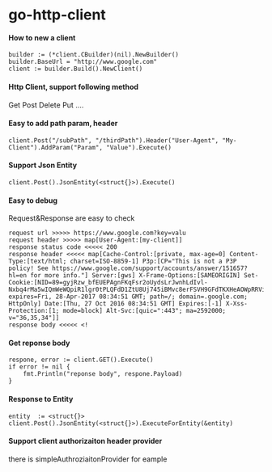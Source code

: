 # go-http-client

#### How to new a client
```
builder := (*client.CBuilder)(nil).NewBuilder()
builder.BaseUrl = "http://www.google.com"
client := builder.Build().NewClient()
```

#### Http Client, support following method
Get
Post
Delete
Put
....
#### Easy to add path param, header
```
client.Post("/subPath", "/thirdPath").Header("User-Agent", "My-Client").AddParam("Param", "Value").Execute()
```
#### Support Json Entity
```
client.Post().JsonEntity(<struct{}>).Execute()
```
#### Easy to debug
Request&Response are easy to check
```
request url >>>>> https://www.google.com?key=valu
request header >>>>> map[User-Agent:[my-client]]
response status code <<<<< 200
response header <<<<< map[Cache-Control:[private, max-age=0] Content-Type:[text/html; charset=ISO-8859-1] P3p:[CP="This is not a P3P policy! See https://www.google.com/support/accounts/answer/151657?hl=en for more info."] Server:[gws] X-Frame-Options:[SAMEORIGIN] Set-Cookie:[NID=89=gyjRzw_bfEUEPAgnFKqFsr2oUydsLrJwnhLdIvl-Nxbq4rMa5wIQmWeWQpiR1lgr0tPLQFdD1ZtU8Uj745iBMvc8erFSVH9GFdTKXHeAOWpRRVigQ4MU7HAp5XGyvdIfwQkWl377tRujQA; expires=Fri, 28-Apr-2017 08:34:51 GMT; path=/; domain=.google.com; HttpOnly] Date:[Thu, 27 Oct 2016 08:34:51 GMT] Expires:[-1] X-Xss-Protection:[1; mode=block] Alt-Svc:[quic=":443"; ma=2592000; v="36,35,34"]]
response body <<<<< <!
```
#### Get reponse body
```golang
respone, error := client.GET().Execute()
if error != nil {
	fmt.Println("reponse body", respone.Payload)
}
```
#### Response to Entity
```golang
entity  := <struct{}>
client.Post().JsonEntity(<struct{}>).ExecuteForEntity(&entity)
```
#### Support client authorizaiton header provider
there is simpleAuthroziaitonProvider for eample
